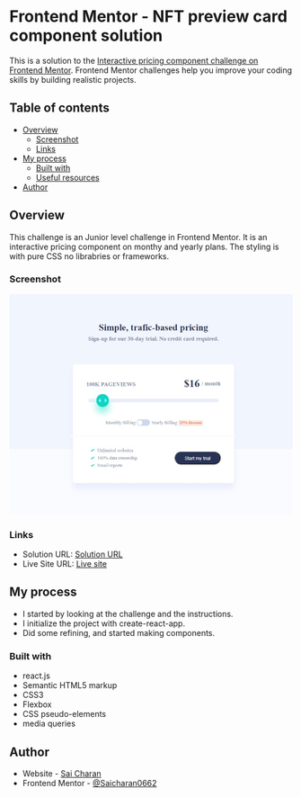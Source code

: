 # Frontend Mentor - NFT preview card component solution

This is a solution to the [Interactive pricing component challenge on Frontend Mentor](https://www.frontendmentor.io/challenges/interactive-pricing-component-t0m8PIyY8). Frontend Mentor challenges help you improve your coding skills by building realistic projects. 

## Table of contents

- [Overview](#overview)
  - [Screenshot](#screenshot)
  - [Links](#links)
- [My process](#my-process)
  - [Built with](#built-with)
  - [Useful resources](#useful-resources)
- [Author](#author)

## Overview
This challenge is an Junior level challenge in Frontend Mentor. It is an interactive pricing component on monthy and yearly plans. The styling is with pure CSS no librabries or frameworks.

### Screenshot
![screenshot](./src/screenshots/screenshot.jpg)

### Links

- Solution URL: [Solution URL](https://github.com/Saicharan0662/frontend-mentor-solutions/tree/master/interactive-pricing-component-main)
- Live Site URL: [Live site](https://peppy-griffin-0238e6.netlify.app/)

## My process
- I started by looking at the challenge and the instructions.
- I initialize the project with create-react-app.
- Did some refining, and started making components.

### Built with

- react.js
- Semantic HTML5 markup
- CSS3
- Flexbox
- CSS pseudo-elements
- media queries

## Author

- Website - [Sai Charan](https://saicharan006.netlify.app/)
- Frontend Mentor - [@Saicharan0662](https://www.frontendmentor.io/profile/Saicharan0662)
